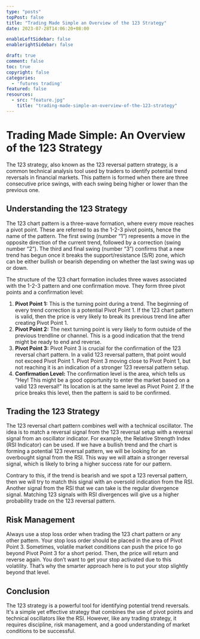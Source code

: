 ```yaml
---
type: "posts"
topPost: false
title: "Trading Made Simple an Overview of the 123 Strategy"
date: 2023-07-28T14:06:20+08:00

enableLeftSidebar: false
enablerightSidebar: false

draft: true
comment: false
toc: true
copyright: false
categories: 
  - 'futures trading'
featured: false
resources: 
  - src: "feature.jpg"
    title: "trading-made-simple-an-overview-of-the-123-strategy"
---
```


# Trading Made Simple: An Overview of the 123 Strategy

The 123 strategy, also known as the 123 reversal pattern strategy, is a common technical analysis tool used by traders to identify potential trend reversals in financial markets. This pattern is formed when there are three consecutive price swings, with each swing being higher or lower than the previous one.

## Understanding the 123 Strategy

The 123 chart pattern is a three-wave formation, where every move reaches a pivot point. These are referred to as the 1-2-3 pivot points, hence the name of the pattern. The first swing (number “1”) represents a move in the opposite direction of the current trend, followed by a correction (swing number “2”). The third and final swing (number “3”) confirms that a new trend has begun once it breaks the support/resistance (S/R) zone, which can be either bullish or bearish depending on whether the last swing was up or down.

The structure of the 123 chart formation includes three waves associated with the 1-2-3 pattern and one confirmation move. They form three pivot points and a confirmation level:

1. **Pivot Point 1:** This is the turning point during a trend. The beginning of every trend correction is a potential Pivot Point 1. If the 123 chart pattern is valid, then the price is very likely to break its previous trend line after creating Pivot Point 1.
2. **Pivot Point 2:** The next turning point is very likely to form outside of the previous trendline or channel. This is a good indication that the trend might be ready to end and reverse.
3. **Pivot Point 3:** Pivot Point 3 is crucial for the confirmation of the 123 reversal chart pattern. In a valid 123 reversal pattern, that point would not exceed Pivot Point 1. Pivot Point 3 moving close to Pivot Point 1, but not reaching it is an indication of a stronger 123 reversal pattern setup.
4. **Confirmation Level:** The confirmation level is the area, which tells us “Hey! This might be a good opportunity to enter the market based on a valid 123 reversal!” Its location is at the same level as Pivot Point 2. If the price breaks this level, then the pattern is said to be confirmed.

## Trading the 123 Strategy

The 123 reversal chart pattern combines well with a technical oscillator. The idea is to match a reversal signal from the 123 reversal setup with a reversal signal from an oscillator indicator. For example, the Relative Strength Index (RSI Indicator) can be used. If we have a bullish trend and the chart is forming a potential 123 reversal pattern, we will be looking for an overbought signal from the RSI. This way we will attain a stronger reversal signal, which is likely to bring a higher success rate for our pattern.

Contrary to this, if the trend is bearish and we spot a 123 reversal pattern, then we will try to match this signal with an oversold indication from the RSI. Another signal from the RSI that we can take is the regular divergence signal. Matching 123 signals with RSI divergences will give us a higher probability trade on the 123 reversal pattern.

## Risk Management

Always use a stop loss order when trading the 123 chart pattern or any other pattern. Your stop loss order should be placed in the area of Pivot Point 3. Sometimes, volatile market conditions can push the price to go beyond Pivot Point 3 for a short period. Then, the price will return and reverse again. You don’t want to get your stop activated due to this volatility. That’s why the smarter approach here is to put your stop slightly beyond that level.

## Conclusion

The 123 strategy is a powerful tool for identifying potential trend reversals. It's a simple yet effective strategy that combines the use of pivot points and technical oscillators like the RSI. However, like any trading strategy, it requires discipline, risk management, and a good understanding of market conditions to be successful.
